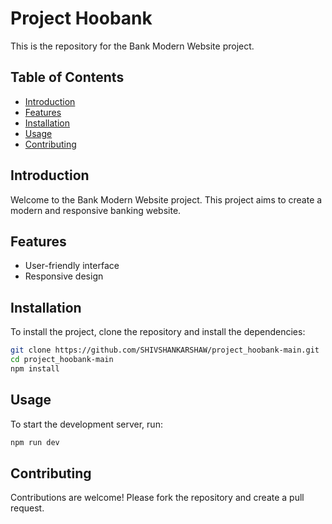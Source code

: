 # Project Hoobank

This is the repository for the Bank Modern Website project.

## Table of Contents
- [Introduction](#introduction)
- [Features](#features)
- [Installation](#installation)
- [Usage](#usage)
- [Contributing](#contributing)


## Introduction
Welcome to the Bank Modern Website project. This project aims to create a modern and responsive banking website.

## Features
- User-friendly interface
- Responsive design

## Installation
To install the project, clone the repository and install the dependencies:
```bash
git clone https://github.com/SHIVSHANKARSHAW/project_hoobank-main.git
cd project_hoobank-main
npm install
```

## Usage
To start the development server, run:
```bash
npm run dev
```

## Contributing
Contributions are welcome! Please fork the repository and create a pull request.